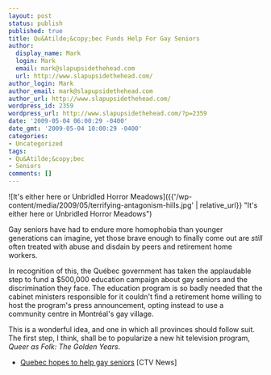 ```yaml
---
layout: post
status: publish
published: true
title: Qu&Atilde;&copy;bec Funds Help For Gay Seniors
author:
  display_name: Mark
  login: Mark
  email: mark@slapupsidethehead.com
  url: http://www.slapupsidethehead.com/
author_login: Mark
author_email: mark@slapupsidethehead.com
author_url: http://www.slapupsidethehead.com/
wordpress_id: 2359
wordpress_url: http://www.slapupsidethehead.com/?p=2359
date: '2009-05-04 06:00:29 -0400'
date_gmt: '2009-05-04 10:00:29 -0400'
categories:
- Uncategorized
tags:
- Qu&Atilde;&copy;bec
- Seniors
comments: []
---
```

![It's either here or Unbridled Horror Meadows]({{'/wp-content/media/2009/05/terrifying-antagonism-hills.jpg' | relative_url}} "It's either here or Unbridled Horror Meadows")

Gay seniors have had to endure more homophobia than younger generations can imagine, yet those brave enough to finally come out are _still_ often treated with abuse and disdain by peers and retirement home workers.

In recognition of this, the Québec government has taken the applaudable step to fund a $500,000 education campaign about gay seniors and the discrimination they face. The education program is so badly needed that the cabinet ministers responsible for it couldn't find a retirement home willing to host the program's press announcement, opting instead to use a community centre in Montréal's gay village.

This is a wonderful idea, and one in which all provinces should follow suit. The first step, I think, shall be to popularize a new hit television program, _Queer as Folk: The Golden Years_.

- [Quebec hopes to help gay seniors](http://www.ctv.ca/servlet/ArticleNews/story/CTVNews/20090503/gay_seniors_090503/20090503?hub=Canada) [CTV News]
